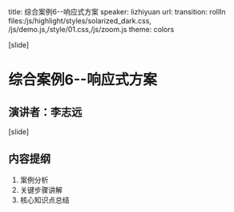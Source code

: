 title: 综合案例6--响应式方案
speaker: lizhiyuan
url: 
transition: rollIn
files:/js/highlight/styles/solarized_dark.css, /js/demo.js,/style/01.css,/js/zoom.js
theme: colors

[slide]
# 综合案例6--响应式方案
## 演讲者：李志远

[slide]
## 内容提纲

1. 案例分析
2. 关键步骤讲解
3. 核心知识点总结